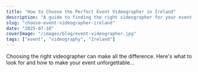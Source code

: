 ```yaml
---
title: "How to Choose the Perfect Event Videographer in Ireland"
description: "A guide to finding the right videographer for your event in Ireland, with tips on style, budget, and questions to ask."
slug: "choose-event-videographer-ireland"
date: "2025-07-10"
coverImage: "/images/blog/event-videographer.jpg"
tags: ["event", "videography", "Ireland"]
---
```


Choosing the right videographer can make all the difference. Here's what to look for and how to make your event unforgettable...
